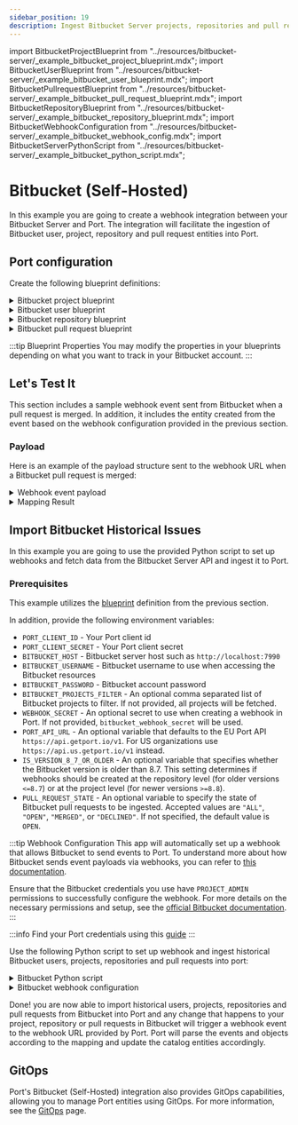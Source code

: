 ```yaml
---
sidebar_position: 19
description: Ingest Bitbucket Server projects, repositories and pull requests into your catalog
---
```


import BitbucketProjectBlueprint from "../resources/bitbucket-server/\_example_bitbucket_project_blueprint.mdx";
import BitbucketUserBlueprint from "../resources/bitbucket-server/\_example_bitbucket_user_blueprint.mdx";
import BitbucketPullrequestBlueprint from "../resources/bitbucket-server/\_example_bitbucket_pull_request_blueprint.mdx";
import BitbucketRepositoryBlueprint from "../resources/bitbucket-server/\_example_bitbucket_repository_blueprint.mdx";
import BitbucketWebhookConfiguration from "../resources/bitbucket-server/\_example_bitbucket_webhook_config.mdx";
import BitbucketServerPythonScript from "../resources/bitbucket-server/\_example_bitbucket_python_script.mdx";

# Bitbucket (Self-Hosted)

In this example you are going to create a webhook integration between your Bitbucket Server and Port. The integration will facilitate the ingestion of Bitbucket user, project, repository and pull request entities into Port.

## Port configuration

Create the following blueprint definitions:

<details>
<summary>Bitbucket project blueprint</summary>

<BitbucketProjectBlueprint/>

</details>

<details>
<summary>Bitbucket user blueprint</summary>

<BitbucketUserBlueprint/>

</details>

<details>
<summary>Bitbucket repository blueprint</summary>

<BitbucketRepositoryBlueprint/>

</details>

<details>
<summary>Bitbucket pull request blueprint</summary>

<BitbucketPullrequestBlueprint/>

</details>

:::tip Blueprint Properties
You may modify the properties in your blueprints depending on what you want to track in your Bitbucket account.
:::

## Let's Test It

This section includes a sample webhook event sent from Bitbucket when a pull request is merged. In addition, it includes the entity created from the event based on the webhook configuration provided in the previous section.

### Payload

Here is an example of the payload structure sent to the webhook URL when a Bitbucket pull request is merged:

<details>
<summary> Webhook event payload</summary>

```json showLineNumbers
{
  "body": {
    "eventKey": "pr:merged",
    "date": "2023-11-16T11:03:42+0000",
    "actor": {
      "name": "admin",
      "emailAddress": "username@gmail.com",
      "active": true,
      "displayName": "Test User",
      "id": 2,
      "slug": "admin",
      "type": "NORMAL",
      "links": {
        "self": [
          {
            "href": "http://myhost:7990/users/admin"
          }
        ]
      }
    },
    "pullRequest": {
      "id": 2,
      "version": 2,
      "title": "lint code",
      "description": "here is the description",
      "state": "MERGED",
      "open": false,
      "closed": true,
      "createdDate": 1700132280533,
      "updatedDate": 1700132622026,
      "closedDate": 1700132622026,
      "fromRef": {
        "id": "refs/heads/dev",
        "displayId": "dev",
        "latestCommit": "9e08604e14fa72265d65696608725c2b8f7850f2",
        "type": "BRANCH",
        "repository": {
          "slug": "data-analyses",
          "id": 1,
          "name": "data analyses",
          "description": "This is for my repository and all the blah blah blah",
          "hierarchyId": "24cfae4b0dd7bade7edc",
          "scmId": "git",
          "state": "AVAILABLE",
          "statusMessage": "Available",
          "forkable": true,
          "project": {
            "key": "MOPP",
            "id": 1,
            "name": "My On Prem Project",
            "description": "On premise test project is sent to us for us",
            "public": false,
            "type": "NORMAL",
            "links": {
              "self": [
                {
                  "href": "http://myhost:7990/projects/MOPP"
                }
              ]
            }
          },
          "public": false,
          "archived": false,
          "links": {
            "clone": [
              {
                "href": "ssh://git@myhost:7999/mopp/data-analyses.git",
                "name": "ssh"
              },
              {
                "href": "http://myhost:7990/scm/mopp/data-analyses.git",
                "name": "http"
              }
            ],
            "self": [
              {
                "href": "http://myhost:7990/projects/MOPP/repos/data-analyses/browse"
              }
            ]
          }
        }
      },
      "toRef": {
        "id": "refs/heads/main",
        "displayId": "main",
        "latestCommit": "e461aae894b6dc951f405dca027a3f5567ea6bee",
        "type": "BRANCH",
        "repository": {
          "slug": "data-analyses",
          "id": 1,
          "name": "data analyses",
          "description": "This is for my repository and all the blah blah blah",
          "hierarchyId": "24cfae4b0dd7bade7edc",
          "scmId": "git",
          "state": "AVAILABLE",
          "statusMessage": "Available",
          "forkable": true,
          "project": {
            "key": "MOPP",
            "id": 1,
            "name": "My On Prem Project",
            "description": "On premise test project is sent to us for us",
            "public": false,
            "type": "NORMAL",
            "links": {
              "self": [
                {
                  "href": "http://myhost:7990/projects/MOPP"
                }
              ]
            }
          },
          "public": false,
          "archived": false,
          "links": {
            "clone": [
              {
                "href": "ssh://git@myhost:7999/mopp/data-analyses.git",
                "name": "ssh"
              },
              {
                "href": "http://myhost:7990/scm/mopp/data-analyses.git",
                "name": "http"
              }
            ],
            "self": [
              {
                "href": "http://myhost:7990/projects/MOPP/repos/data-analyses/browse"
              }
            ]
          }
        }
      },
      "locked": false,
      "author": {
        "user": {
          "name": "admin",
          "emailAddress": "username@gmail.com",
          "active": true,
          "displayName": "Test User",
          "id": 2,
          "slug": "admin",
          "type": "NORMAL",
          "links": {
            "self": [
              {
                "href": "http://myhost:7990/users/admin"
              }
            ]
          }
        },
        "role": "AUTHOR",
        "approved": false,
        "status": "UNAPPROVED"
      },
      "reviewers": [],
      "participants": [],
      "properties": {
        "mergeCommit": {
          "displayId": "1cbccf99220",
          "id": "1cbccf99220b23f89624c7c604f630663a1aaf8e"
        }
      },
      "links": {
        "self": [
          {
            "href": "http://myhost:7990/projects/MOPP/repos/data-analyses/pull-requests/2"
          }
        ]
      }
    }
  },
  "headers": {
    "X-Forwarded-For": "10.0.148.57",
    "X-Forwarded-Proto": "https",
    "X-Forwarded-Port": "443",
    "Host": "ingest.getport.io",
    "X-Amzn-Trace-Id": "Self=1-6555f719-267a0fce1e7a4d8815de94f7;Root=1-6555f719-1906872f41621b17250bb83a",
    "Content-Length": "2784",
    "User-Agent": "Atlassian HttpClient 3.0.4 / Bitbucket-8.15.1 (8015001) / Default",
    "Content-Type": "application/json; charset=UTF-8",
    "accept": "*/*",
    "X-Event-Key": "pr:merged",
    "X-Hub-Signature": "sha256=bf366faf8d8c41a4af21d25d922b87c3d1d127b5685238b099d2f311ad46e978",
    "X-Request-Id": "d5fa6a16-bb6c-40d6-9c50-bc4363e79632",
    "via": "HTTP/1.1 AmazonAPIGateway",
    "forwarded": "for=154.160.30.235;host=ingest.getport.io;proto=https"
  },
  "queryParams": {}
}
```

</details>


<details>
<summary> Mapping Result </summary>

```json showLineNumbers
{
   "identifier":"2",
   "title":"lint code",
   "blueprint":"bitbucketPullrequest",
   "properties":{
      "created_on":"2023-11-16T10:58:00Z",
      "updated_on":"2023-11-16T11:03:42Z",
      "merge_commit":"9e08604e14fa72265d65696608725c2b8f7850f2",
      "state":"MERGED",
      "owner":"Test User",
      "link":"http://myhost:7990/projects/MOPP/repos/data-analyses/pull-requests/2",
      "destination":"main",
      "source":"dev",
      "participants":[],
      "reviewers":[]
   },
   "relations":{
      "repository":"data-analyses"
   },
   "filter":true
}
```
</details>

## Import Bitbucket Historical Issues

In this example you are going to use the provided Python script to set up webhooks and fetch data from the Bitbucket Server API and ingest it to Port.

### Prerequisites

This example utilizes the [blueprint](#port-configuration) definition from the previous section.

In addition, provide the following environment variables:

- `PORT_CLIENT_ID` - Your Port client id
- `PORT_CLIENT_SECRET` - Your Port client secret
- `BITBUCKET_HOST` - Bitbucket server host such as `http://localhost:7990`
- `BITBUCKET_USERNAME` - Bitbucket username to use when accessing the Bitbucket resources
- `BITBUCKET_PASSWORD` - Bitbucket account password
- `BITBUCKET_PROJECTS_FILTER` - An optional comma separated list of Bitbucket projects to filter. If not provided, all projects will be fetched.
- `WEBHOOK_SECRET` - An optional secret to use when creating a webhook in Port. If not provided, `bitbucket_webhook_secret` will be used.
- `PORT_API_URL` - An optional variable that defaults to the EU Port API `https://api.getport.io/v1`. For US organizations use `https://api.us.getport.io/v1` instead.
- `IS_VERSION_8_7_OR_OLDER` - An optional variable that specifies whether the Bitbucket version is older than 8.7. This setting determines if webhooks should be created at the repository level (for older versions `<=8.7`) or at the project level (for newer versions `>=8.8`).
- `PULL_REQUEST_STATE` - An optional variable to specify the state of Bitbucket pull requests to be ingested. Accepted values are `"ALL"`, `"OPEN"`, `"MERGED"`, or `"DECLINED"`. If not specified, the default value is `OPEN`.

:::tip Webhook Configuration
This app will automatically set up a webhook that allows Bitbucket to send events to Port. To understand more about how Bitbucket sends event payloads via webhooks, you can refer to [this documentation](https://confluence.atlassian.com/bitbucketserver/event-payload-938025882.html).

Ensure that the Bitbucket credentials you use have `PROJECT_ADMIN` permissions to successfully configure the webhook. For more details on the necessary permissions and setup, see the [official Bitbucket documentation](https://developer.atlassian.com/server/bitbucket/rest/v910/api-group-project/#api-api-latest-projects-projectkey-webhooks-post).
:::


:::info
Find your Port credentials using this [guide](https://docs.port.io/build-your-software-catalog/custom-integration/api/#find-your-port-credentials)
:::

Use the following Python script to set up webhook and ingest historical Bitbucket users, projects, repositories and pull requests into port:

<details>
<summary>Bitbucket Python script</summary>

:::tip Latest Version
You can pull the latest version of this code by cloning this [repository](https://github.com/port-labs/bitbucket-workspace-data/)
:::

<BitbucketServerPythonScript/>

</details>

<details>
<summary>Bitbucket webhook configuration</summary>

<BitbucketWebhookConfiguration/>

</details>

Done! you are now able to import historical users, projects, repositories and pull requests from Bitbucket into Port and any change that happens to your project, repository or pull requests in Bitbucket will trigger a webhook event to the webhook URL provided by Port. Port will parse the events and objects according to the mapping and update the catalog entities accordingly.

## GitOps

Port's Bitbucket (Self-Hosted) integration also provides GitOps capabilities, allowing you to manage Port entities using GitOps. For more information, see the [GitOps](./gitops.md) page. 